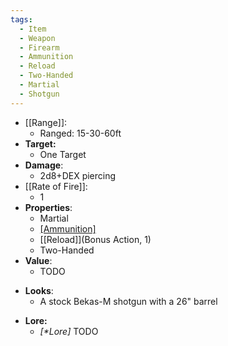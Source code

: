 ```yaml
---
tags:
  - Item
  - Weapon
  - Firearm
  - Ammunition
  - Reload
  - Two-Handed
  - Martial
  - Shotgun
---
```

- [[Range]]:
	- Ranged: 15-30-60ft
- **Target:**
	- One Target
- **Damage**:
	- 2d8+DEX piercing
- [[Rate of Fire]]:
	- 1
- **Properties**:
	- Martial
	- [[Ammunition]](3)
	- [[Reload]](Bonus Action, 1)
	- Two-Handed
- **Value**:
	- TODO
* **Looks**:
	* A stock Bekas-M shotgun with a 26" barrel
- **Lore:**
	- *\[\*Lore]* TODO